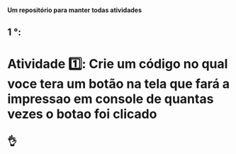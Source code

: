#### Um repositório para manter todas atividades
## 1 °:
# Atividade 1️⃣: Crie um código no qual voce tera um botão na tela que fará a impressao em console de quantas vezes o botao foi clicado
## 👌